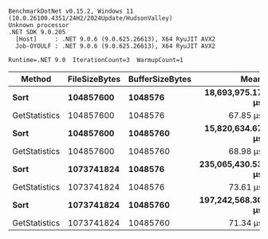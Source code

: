```

BenchmarkDotNet v0.15.2, Windows 11 (10.0.26100.4351/24H2/2024Update/HudsonValley)
Unknown processor
.NET SDK 9.0.205
  [Host]     : .NET 9.0.6 (9.0.625.26613), X64 RyuJIT AVX2
  Job-OYOULF : .NET 9.0.6 (9.0.625.26613), X64 RyuJIT AVX2

Runtime=.NET 9.0  IterationCount=3  WarmupCount=1  

```
| Method        | FileSizeBytes | BufferSizeBytes | Mean              | Error              | StdDev            | Gen0         | Gen1         | Gen2         | Allocated     |
|-------------- |-------------- |---------------- |------------------:|-------------------:|------------------:|-------------:|-------------:|-------------:|--------------:|
| **Sort**          | **104857600**     | **1048576**         |  **18,693,975.17 μs** |   **2,326,455.773 μs** |    **127,520.892 μs** |  **688000.0000** |  **267000.0000** |  **205000.0000** |  **7899363656 B** |
| GetStatistics | 104857600     | 1048576         |          67.85 μs |           5.276 μs |          0.289 μs |            - |            - |            - |         368 B |
| **Sort**          | **104857600**     | **10485760**        |  **15,820,634.67 μs** |   **2,614,286.649 μs** |    **143,297.873 μs** |  **354000.0000** |   **70000.0000** |   **33000.0000** |  **7589466528 B** |
| GetStatistics | 104857600     | 10485760        |          68.98 μs |          13.273 μs |          0.728 μs |            - |            - |            - |         368 B |
| **Sort**          | **1073741824**    | **1048576**         | **235,065,430.53 μs** |  **82,739,735.842 μs** |  **4,535,244.133 μs** | **8013000.0000** | **2293000.0000** | **1936000.0000** | **83131462144 B** |
| GetStatistics | 1073741824    | 1048576         |          73.61 μs |         111.240 μs |          6.097 μs |            - |            - |            - |         368 B |
| **Sort**          | **1073741824**    | **10485760**        | **197,242,568.30 μs** | **195,190,345.618 μs** | **10,699,041.527 μs** | **4764000.0000** |  **666000.0000** |  **278000.0000** | **78169730832 B** |
| GetStatistics | 1073741824    | 10485760        |          71.34 μs |         164.184 μs |          8.999 μs |            - |            - |            - |         368 B |
